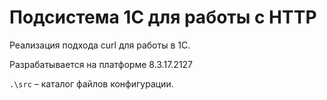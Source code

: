 # Подсистема 1С для работы с HTTP

Реализация подхода curl для работы в 1С.

Разрабатывается на платформе 8.3.17.2127

`.\src` – каталог файлов конфигурации.
